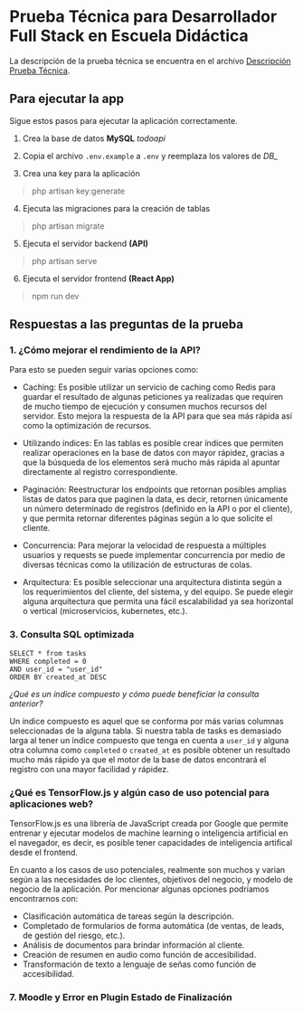# Prueba Técnica para Desarrollador Full Stack en Escuela Didáctica

La descripción de la prueba técnica se encuentra en el archivo [Descripción Prueba Técnica](./escuela_didactica/technical_assessment.pdf).

## Para ejecutar la app

Sigue estos pasos para ejecutar la aplicación correctamente.

1. Crea la base de datos **MySQL** *todoapi*

2. Copia el archivo `.env.example` a `.env` y reemplaza los valores de *DB_*

3. Crea una key para la aplicación
> php artisan key:generate

4. Ejecuta las migraciones para la creación de tablas
> php artisan migrate

5. Ejecuta el servidor backend **(API)**
> php artisan serve

6. Ejecuta el servidor frontend **(React App)**
> npm run dev

## Respuestas a las preguntas de la prueba

### 1. ¿Cómo mejorar el rendimiento de la API?

Para esto se pueden seguir varias opciones como:

- Caching: Es posible utilizar un servicio de caching como Redis para guardar el resultado de algunas peticiones ya realizadas que requiren de mucho tiempo de ejecución y consumen muchos recursos del servidor. Esto mejora la respuesta de la API para que sea más rápida así como la optimización de recursos.

- Utilizando índices: En las tablas es posible crear índices que permiten realizar operaciones en la base de datos con mayor rápidez, gracias a que la búsqueda de los elementos será mucho más rápida al apuntar directamente al registro correspondiente.

- Paginación: Reestructurar los endpoints que retornan posibles amplias listas de datos para que paginen la data, es decir, retornen únicamente un número determinado de registros (definido en la API o por el cliente), y que permita retornar diferentes páginas según a lo que solicite el cliente.

- Concurrencia: Para mejorar la velocidad de respuesta a múltiples usuarios y requests se puede implementar concurrencia por medio de diversas técnicas como la utilización de estructuras de colas.

- Arquitectura: Es posible seleccionar una arquitectura distinta según a los requerimientos del cliente, del sistema, y del equipo. Se puede elegir alguna arquitectura que permita una fácil escalabilidad ya sea horizontal o vertical (microservicios, kubernetes, etc.).

### 3. Consulta SQL optimizada

````
SELECT * from tasks
WHERE completed = 0
AND user_id = "user_id"
ORDER BY created_at DESC
````

*¿Qué es un índice compuesto y cómo puede beneficiar la consulta anterior?*

Un índice compuesto es aquel que se conforma por más varias columnas seleccionadas de la alguna tabla. Si nuestra tabla de tasks es demasiado larga al tener un índice compuesto que tenga en cuenta a `user_id` y alguna otra columna como `completed` o `created_at` es posible obtener un resultado mucho más rápido ya que el motor de la base de datos encontrará el registro con una mayor facilidad y rápidez.

### ¿Qué es TensorFlow.js y algún caso de uso potencial para aplicaciones web?

TensorFlow.js es una librería de JavaScript creada por Google que permite entrenar y ejecutar modelos de machine learning o inteligencia artificial  en el navegador, es decir, es posible tener capacidades de inteligencia artifical desde el frontend.

En cuanto a los casos de uso potenciales, realmente son muchos y varian según a las necesidades de loc clientes, objetivos del negocio, y modelo de negocio de la aplicación. Por mencionar algunas opciones podríamos encontrarnos con:
- Clasificación automática de tareas según la descripción.
- Completado de formularios de forma automática (de ventas, de leads, de gestión del riesgo, etc.).
- Análisis de documentos para brindar información al cliente.
- Creación de resumen en audio como función de accesibilidad.
- Transformación de texto a lenguaje de señas como función de accesibilidad.

### 7. Moodle y Error en Plugin Estado de Finalización